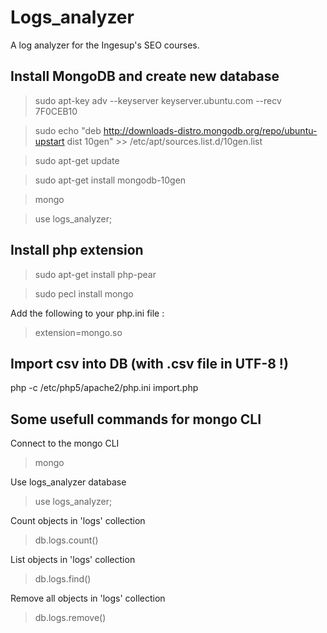 Logs_analyzer
=============

A log analyzer for the Ingesup's SEO courses.


## Install MongoDB and create new database
<!--- http://stackoverflow.com/questions/9757925/upgrade-mongodb -->
> sudo apt-key adv --keyserver keyserver.ubuntu.com --recv 7F0CEB10

> sudo echo "deb http://downloads-distro.mongodb.org/repo/ubuntu-upstart dist 10gen" >> /etc/apt/sources.list.d/10gen.list

> sudo apt-get update

> sudo apt-get install mongodb-10gen

> mongo

> use logs_analyzer;

## Install php extension

> sudo apt-get install php-pear

> sudo pecl install mongo

Add the following to your php.ini file :
> extension=mongo.so

## Import csv into DB (with .csv file in UTF-8 !)
php -c /etc/php5/apache2/php.ini import.php

## Some usefull commands for mongo CLI
Connect to the mongo CLI
> mongo

Use logs_analyzer database
> use logs_analyzer;

Count objects in 'logs' collection
> db.logs.count()

List objects in 'logs' collection
> db.logs.find()

Remove all objects in 'logs' collection
> db.logs.remove()
